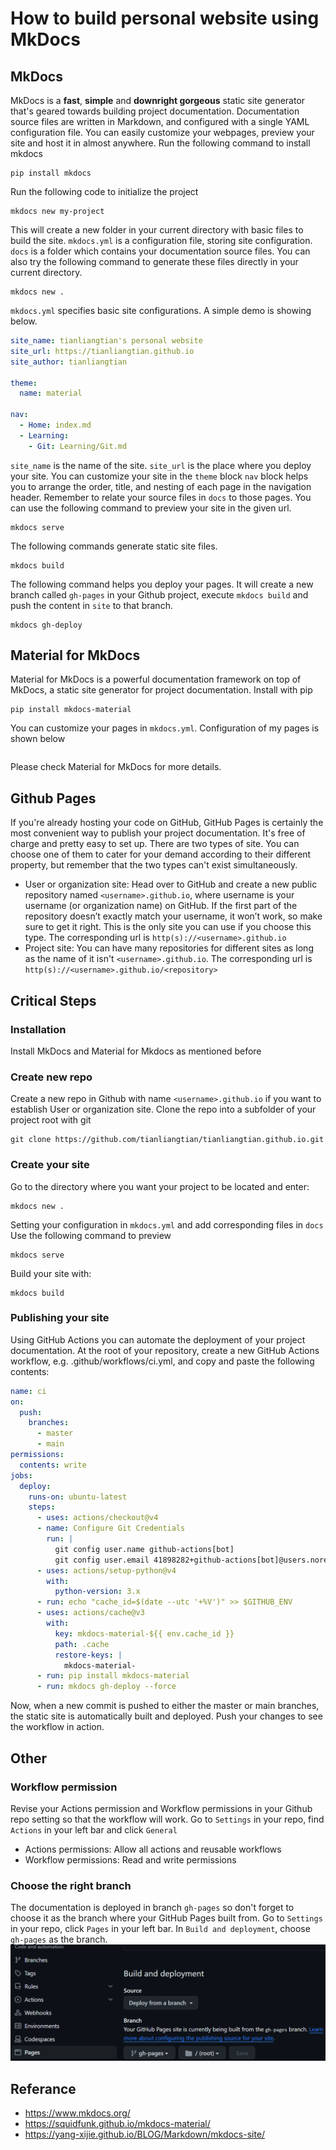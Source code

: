 # How to build personal website using MkDocs
## MkDocs
MkDocs is a **fast**, **simple** and **downright gorgeous** static site generator that's geared towards building project documentation. Documentation source files are written in Markdown, and configured with a single YAML configuration file. You can easily customize your webpages, preview your site and host it in almost anywhere.
Run the following command to install mkdocs
```
pip install mkdocs
```
Run the following code to initialize the project
```
mkdocs new my-project
```
This will create a new folder in your current directory with basic files to build the site. `mkdocs.yml` is a configuration file, storing site configuration. `docs` is a folder which contains your documentation source files. You can also try the following command to generate these files directly in your current directory.
```
mkdocs new .
```
`mkdocs.yml` specifies basic site configurations. A simple demo is showing below.
```yml
site_name: tianliangtian's personal website
site_url: https://tianliangtian.github.io
site_author: tianliangtian

theme:
  name: material

nav:
  - Home: index.md
  - Learning: 
    - Git: Learning/Git.md
```
`site_name` is the name of the site. `site_url` is the place where you deploy your site.
You can customize your site in the `theme` block
`nav` block helps you to arrange the order, title, and nesting of each page in the navigation header. Remember to relate your source files in `docs` to those pages.
You can use the following command to preview your site in the given url.
```
mkdocs serve
```
The following commands generate static site files.
```
mkdocs build
```
The following command helps you deploy your pages. It will create a new branch called `gh-pages` in your Github project, execute `mkdocs build` and push the content in `site` to that branch.
```
mkdocs gh-deploy
```
## Material for MkDocs
Material for MkDocs is a powerful documentation framework on top of MkDocs, a static site generator for project documentation.
Install with pip
```
pip install mkdocs-material
```
You can customize your pages in `mkdocs.yml`. Configuration of my pages is shown below
```yml

```
Please  check <a herf="https://squidfunk.github.io/mkdocs-material/">Material for MkDocs</a> for more details.
## Github Pages
If you're already hosting your code on GitHub, GitHub Pages is certainly the most convenient way to publish your project documentation. It's free of charge and pretty easy to set up.
There are two types of site. You can choose one of them to cater for your demand according to their different property, but remember that the two types can't exist simultaneously.
* User or organization site: Head over to GitHub and create a new public repository named `<username>.github.io`, where username is your username (or organization name) on GitHub. If the first part of the repository doesn’t exactly match your username, it won’t work, so make sure to get it right. This is the only site you can use if you choose this type. The corresponding url is `http(s)://<username>.github.io`
* Project site: You can have many repositories for different sites as long as the name of it isn't `<username>.github.io`. The corresponding url is `http(s)://<username>.github.io/<repository>`

## Critical Steps
### Installation
Install MkDocs and Material for Mkdocs as mentioned before
### Create new repo
Create a new repo in Github with name `<username>.github.io` if you want to establish
User or organization site.
Clone the repo into a subfolder of your project root with git
```git
git clone https://github.com/tianliangtian/tianliangtian.github.io.git
```
### Create your site
Go to the directory where you want your project to be located and enter:
```
mkdocs new .
```
Setting your configuration in `mkdocs.yml` and add corresponding files in `docs`
Use the following command to preview
```
mkdocs serve
```
Build your site with:
```
mkdocs build
```
### Publishing your site
Using GitHub Actions you can automate the deployment of your project documentation. At the root of your repository, create a new GitHub Actions workflow, e.g. .github/workflows/ci.yml, and copy and paste the following contents:
```yml
name: ci 
on:
  push:
    branches:
      - master 
      - main
permissions:
  contents: write
jobs:
  deploy:
    runs-on: ubuntu-latest
    steps:
      - uses: actions/checkout@v4
      - name: Configure Git Credentials
        run: |
          git config user.name github-actions[bot]
          git config user.email 41898282+github-actions[bot]@users.noreply.github.com
      - uses: actions/setup-python@v4
        with:
          python-version: 3.x
      - run: echo "cache_id=$(date --utc '+%V')" >> $GITHUB_ENV 
      - uses: actions/cache@v3
        with:
          key: mkdocs-material-${{ env.cache_id }}
          path: .cache
          restore-keys: |
            mkdocs-material-
      - run: pip install mkdocs-material 
      - run: mkdocs gh-deploy --force
```
Now, when a new commit is pushed to either the master or main branches, the static site is automatically built and deployed. Push your changes to see the workflow in action.
## Other
### Workflow permission
Revise your Actions permission and Workflow permissions in your Github repo setting so that the workflow will work.
Go to `Settings` in your repo, find `Actions` in your left bar and click `General`
* Actions permissions: Allow all actions and reusable workflows
* Workflow permissions: Read and write permissions
### Choose the right branch
The documentation is deployed in branch `gh-pages` so don't forget to choose it as the branch where your GitHub Pages built from.
Go to `Settings` in your repo, click `Pages` in your left bar. In `Build and deployment`, choose `gh-pages` as the branch.
![gh-pages](../img/Learning/Website-building/gh-pages.png)
## Referance
* https://www.mkdocs.org/
* https://squidfunk.github.io/mkdocs-material/
* https://yang-xijie.github.io/BLOG/Markdown/mkdocs-site/